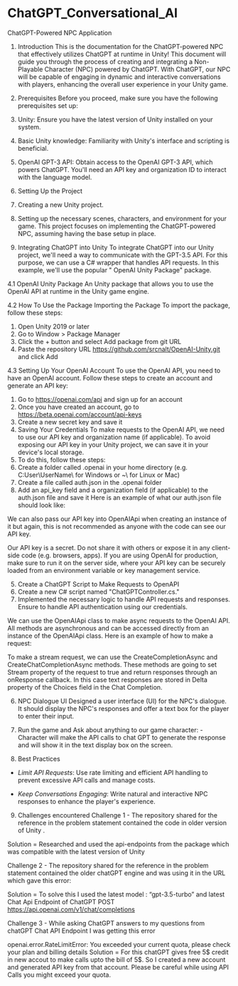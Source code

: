 # ChatGPT_Conversational_AI
ChatGPT-Powered NPC Application 

1. Introduction
This is the documentation for the ChatGPT-powered NPC that effectively utilizes ChatGPT at runtime in Unity! This document will guide you through the process of creating and integrating a Non-Playable Character (NPC) powered by ChatGPT. With ChatGPT, our NPC will be capable of engaging in dynamic and interactive conversations with players, enhancing the overall user experience in your Unity game.
2. Prerequisites
Before you proceed, make sure you have the following prerequisites set up:
1.	Unity: Ensure you have the latest version of Unity installed on your system.
2.	Basic Unity knowledge: Familiarity with Unity's interface and scripting is beneficial.
3.	OpenAI GPT-3 API: Obtain access to the OpenAI GPT-3 API, which powers ChatGPT. You'll need an API key and organization ID to interact with the language model.

3. Setting Up the Project
1.	Creating a new Unity project.
2.	Setting up the necessary scenes, characters, and environment for your game. This project focuses on implementing the ChatGPT-powered NPC, assuming having the base setup in place.

4. Integrating ChatGPT into Unity
To integrate ChatGPT into our Unity project, we'll need a way to communicate with the GPT-3.5 API. For this purpose, we can use a C# wrapper that handles API requests. In this example, we'll use the popular " OpenAI Unity Package" package.

4.1 OpenAI Unity Package
An Unity package that allows you to use the OpenAI API at runtime in the Unity game engine.

4.2 How To Use the Package 
Importing the Package
To import the package, follow these steps:

1.	Open Unity 2019 or later
2.	Go to Window > Package Manager
3.	Click the + button and select Add package from git URL
4.	Paste the repository URL https://github.com/srcnalt/OpenAI-Unity.git and click Add

4.3 Setting Up Your OpenAI Account
To use the OpenAI API, you need to have an OpenAI account. Follow these steps to create an account and generate an API key:
1.	Go to https://openai.com/api and sign up for an account
2.	Once you have created an account, go to https://beta.openai.com/account/api-keys
3.	Create a new secret key and save it
4.	Saving Your Credentials
To make requests to the OpenAI API, we need to use our API key and organization name (if applicable). To avoid exposing our API key in your Unity project, we can save it in your device's local storage.
1.	To do this, follow these steps:
2.	Create a folder called .openai in your home directory (e.g. C:User\UserName\ for Windows or ~\ for Linux or Mac)
3.	Create a file called auth.json in the .openai folder
4.	Add an api_key field and a organization field (if applicable) to the auth.json file and save it
Here is an example of what our auth.json file should look like:

 
We can also pass our API key into OpenAIApi  when creating an instance of it but again, this is not recommended as anyone with the code can see our API key.

 

Our API key is a secret. Do not share it with others or expose it in any client-side code (e.g. browsers, apps). If you are using OpenAI for production, make sure to run it on the server side, where your API key can be securely loaded from an environment variable or key management service.


5. Create a ChatGPT Script to Make Requests to OpenAPI
1.	Create a new C# script named "ChatGPTController.cs."
2.	Implemented the necessary logic to handle API requests and responses. Ensure to handle API authentication using our credentials.

We can use the OpenAIApi class to make async requests to the OpenAI API.
All methods are asynchronous and can be accessed directly from an instance of the OpenAIApi class.
Here is an example of how to make a request:
 
    
To make a stream request, we can use the CreateCompletionAsync and CreateChatCompletionAsync methods. These methods are going to set Stream property of the request to true and return responses through an onResponse callback. In this case text responses are stored in Delta property of the Choices field in the Chat Completion.
 

6. NPC Dialogue UI
 Designed a user interface (UI) for the NPC's dialogue. It should display the NPC's responses and offer a text box for the player to enter their input.
 

7. Run the game and Ask about anything to our game character:
-Character will make the API calls to chat GPT to generate the response and will show it in the text display box on the screen.
 

8. Best Practices
- *Limit API Requests*: Use rate limiting and efficient API handling to prevent excessive API calls and manage costs.

- *Keep Conversations Engaging*: Write natural and interactive NPC responses to enhance the player's experience.

9. Challenges encountered 
Challenge 1 - The repository shared for the reference in the problem statement contained the code in older version of Unity .

Solution = Researched and used the api-endpoints from the package which was compatible with the latest version of Unity

Challenge 2 - The repository shared for the reference in the problem statement contained the older chatGPT engine and was using it in the URL which gave this error:
 
Solution = To solve this I used the latest model : “gpt-3.5-turbo” and latest Chat Api Endpoint of ChatGPT
POST https://api.openai.com/v1/chat/completions

Challenge 3 - While asking ChatGPT answers to my questions from chatGPT Chat API Endpoint I was getting this error 

openai.error.RateLimitError: You exceeded your current quota, please check your plan and billing details
Solution = For this chatGPT gives free 5$ credit in new accout to make calls upto the bill of 5$. So I created a new account and generated API key from that account. Please be careful while using API Calls you might exceed your quota.
